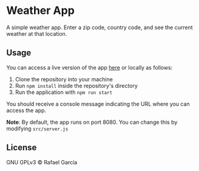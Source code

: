 # Weather App

A simple weather app. Enter a zip code, country code, and see the current weather at that location.

## Usage

You can access a live version of the app [here](https://weather-2.netlify.app/) or locally as follows:

1. Clone the repository into your machine
2. Run `npm install` inside the repository's directory
3. Run the application with `npm run start`

You should receive a console message indicating the URL where you can access the app.

**Note**: By default, the app runs on port 8080. You can change this by modifying `src/server.js`

## License

GNU GPLv3 © Rafael García